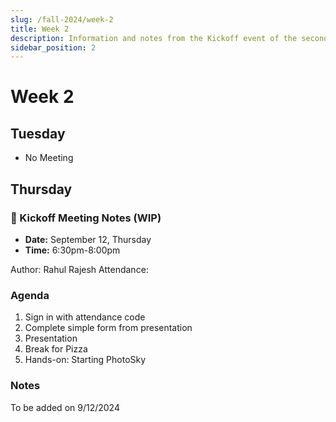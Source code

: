 ```yaml
---
slug: /fall-2024/week-2
title: Week 2
description: Information and notes from the Kickoff event of the second week of the Fall 2024 semester for the UMass Lowell Cloud Computing Club. 
sidebar_position: 2
---
```


# Week 2

## Tuesday
- No Meeting

## Thursday

### 📓 Kickoff Meeting Notes (WIP)

- **Date:** September 12, Thursday
- **Time:** 6:30pm-8:00pm

Author: Rahul Rajesh
Attendance: 

### Agenda
1. Sign in with attendance code
2. Complete simple form from presentation
3. Presentation
4. Break for Pizza
5. Hands-on: Starting PhotoSky


### Notes
To be added on 9/12/2024
